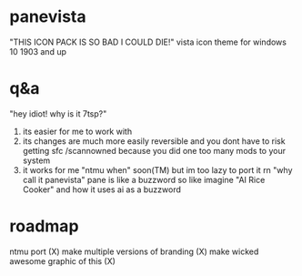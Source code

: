 # panevista

"THIS ICON PACK IS SO BAD I COULD DIE!"
vista icon theme for windows 10 1903 and up

# q&a
"hey idiot! why is it 7tsp?"
1. its easier for me to work with
2. its changes are much more easily reversible and you dont have to risk getting sfc /scannowned because you did one too many mods to your system
3. it works for me
"ntmu when"
soon(TM) but im too lazy to port it rn
"why call it panevista"
pane is like a buzzword so like imagine "AI Rice Cooker" and how it uses ai as a buzzword

# roadmap
ntmu port (X)
make multiple versions of branding (X)
make wicked awesome graphic of this (X)
